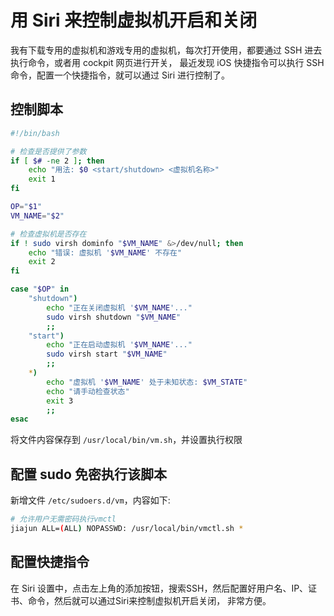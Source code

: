 # 用 Siri 来控制虚拟机开启和关闭

我有下载专用的虚拟机和游戏专用的虚拟机，每次打开使用，都要通过 SSH 进去执行命令，或者用 cockpit 网页进行开关，
最近发现 iOS 快捷指令可以执行 SSH 命令，配置一个快捷指令，就可以通过 Siri 进行控制了。

## 控制脚本

```bash
#!/bin/bash

# 检查是否提供了参数
if [ $# -ne 2 ]; then
    echo "用法: $0 <start/shutdown> <虚拟机名称>"
    exit 1
fi

OP="$1"
VM_NAME="$2"

# 检查虚拟机是否存在
if ! sudo virsh dominfo "$VM_NAME" &>/dev/null; then
    echo "错误: 虚拟机 '$VM_NAME' 不存在"
    exit 2
fi

case "$OP" in
    "shutdown")
        echo "正在关闭虚拟机 '$VM_NAME'..."
        sudo virsh shutdown "$VM_NAME"
        ;;
    "start")
        echo "正在启动虚拟机 '$VM_NAME'..."
        sudo virsh start "$VM_NAME"
        ;;
    *)
        echo "虚拟机 '$VM_NAME' 处于未知状态: $VM_STATE"
        echo "请手动检查状态"
        exit 3
        ;;
esac
```

将文件内容保存到 `/usr/local/bin/vm.sh`，并设置执行权限

## 配置 sudo 免密执行该脚本

新增文件 `/etc/sudoers.d/vm`，内容如下:

```bash
# 允许用户无需密码执行vmctl
jiajun ALL=(ALL) NOPASSWD: /usr/local/bin/vmctl.sh *
```

## 配置快捷指令

在 Siri 设置中，点击左上角的添加按钮，搜索SSH，然后配置好用户名、IP、证书、命令，然后就可以通过Siri来控制虚拟机开启关闭，
非常方便。
